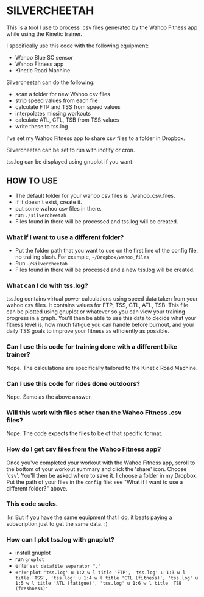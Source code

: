 # SILVERCHEETAH
This is a tool I use to process .csv files generated by the Wahoo Fitness app while using the Kinetic trainer.

I specifically use this code with the following equipment:
* Wahoo Blue SC sensor
* Wahoo Fitness app
* Kinetic Road Machine

Silvercheetah can do the following:
* scan a folder for new Wahoo csv files
* strip speed values from each file
* calculate FTP and TSS from speed values
* interpolates missing workouts
* calculate ATL, CTL, TSB from TSS values
* write these to tss.log

I've set my Wahoo Fitness app to share csv files to a folder in Dropbox.

Silvercheetah can be set to run with inotify or cron.

tss.log can be displayed using gnuplot if you want.

## HOW TO USE
* The default folder for your wahoo csv files is ./wahoo_csv_files.
* If it doesn't exist, create it.
* put some wahoo csv files in there.
* run `./silvercheetah`
* Files found in there will be processed and tss.log will be created.

### What if I want to use a different folder?
* Put the folder path that you want to use on the first line of the config file, no trailing slash. For example, `~/Dropbox/wahoo_files`
* Run `./silvercheetah`
* Files found in there will be processed and a new tss.log will be created.

### What can I do with tss.log?
tss.log contains virtual power calculations using speed data taken from your wahoo csv files. It contains values for FTP, TSS, CTL, ATL, TSB. This file can be plotted using gnuplot or whatever so you can view your training progress in a graph. You'll then be able to use this data to decide what your fitness level is, how much fatigue you can handle before burnout, and your daily TSS goals to improve your fitness as efficiently as possible.

### Can I use this code for training done with a different bike trainer?
Nope. The calculations are specifically tailored to the Kinetic Road Machine.

### Can I use this code for rides done outdoors?
Nope. Same as the above answer.

### Will this work with files other than the Wahoo Fitness .csv files?
Nope. The code expects the files to be of that specific format.

### How do I get csv files from the Wahoo Fitness app?
Once you've completed your workout with the Wahoo Fitness app, scroll to the bottom of your workout summary and click the 'share' icon. Choose 'csv'. You'll then be asked where to save it. I choose a folder in my Dropbox. Put the path of your files in the `config` file: see "What if I want to use a different folder?" above.

### This code sucks.
ikr. But if you have the same equipment that I do, it beats paying a subscription just to get the same data. :)

### How can I plot tss.log with gnuplot?
* install gnuplot
* run `gnuplot`
* enter `set datafile separator ","`
* enter `plot 'tss.log' u 1:2 w l title 'FTP', 'tss.log' u 1:3 w l title 'TSS', 'tss.log' u 1:4 w l title 'CTL (fitness)', 'tss.log' u 1:5 w l title 'ATL (fatigue)', 'tss.log' u 1:6 w l title 'TSB (freshness)'`

